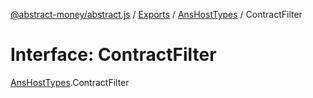 [@abstract-money/abstract.js](../README.md) / [Exports](../modules.md) / [AnsHostTypes](../modules/AnsHostTypes.md) / ContractFilter

# Interface: ContractFilter

[AnsHostTypes](../modules/AnsHostTypes.md).ContractFilter
